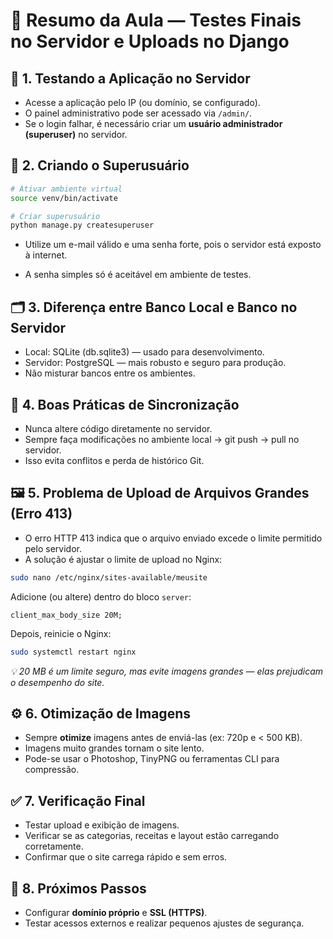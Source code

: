 # 🧾 Resumo da Aula — Testes Finais no Servidor e Uploads no Django

## 🧩 1. Testando a Aplicação no Servidor

- Acesse a aplicação pelo IP (ou domínio, se configurado).
- O painel administrativo pode ser acessado via `/admin/`.
- Se o login falhar, é necessário criar um **usuário administrador (superuser)** no servidor.


## 👤 2. Criando o Superusuário
```bash 
# Ativar ambiente virtual
source venv/bin/activate

# Criar superusuário
python manage.py createsuperuser
```

- Utilize um e-mail válido e uma senha forte, pois o servidor está exposto à internet.

- A senha simples só é aceitável em ambiente de testes.

## 🗂️ 3. Diferença entre Banco Local e Banco no Servidor

- Local: SQLite (db.sqlite3) — usado para desenvolvimento.
- Servidor: PostgreSQL — mais robusto e seguro para produção.
- Não misturar bancos entre os ambientes.

## 🧠 4. Boas Práticas de Sincronização
- Nunca altere código diretamente no servidor.
- Sempre faça modificações no ambiente local → git push → pull no servidor.
- Isso evita conflitos e perda de histórico Git.

## 🖼️ 5. Problema de Upload de Arquivos Grandes (Erro 413)

- O erro HTTP 413 indica que o arquivo enviado excede o limite permitido pelo servidor.
- A solução é ajustar o limite de upload no Nginx:

```bash 
sudo nano /etc/nginx/sites-available/meusite
```

Adicione (ou altere) dentro do bloco `server`:
```ngix
client_max_body_size 20M;
```

Depois, reinicie o Nginx:

```bash 
sudo systemctl restart nginx
```
*💡 20 MB é um limite seguro, mas evite imagens grandes — elas prejudicam o desempenho do site.*


## ⚙️ 6. Otimização de Imagens

- Sempre **otimize** imagens antes de enviá-las (ex: 720p e < 500 KB).
- Imagens muito grandes tornam o site lento.
- Pode-se usar o Photoshop, TinyPNG ou ferramentas CLI para compressão.

## ✅ 7. Verificação Final
- Testar upload e exibição de imagens.
- Verificar se as categorias, receitas e layout estão carregando corretamente.
- Confirmar que o site carrega rápido e sem erros.

## 🚀 8. Próximos Passos

- Configurar **domínio próprio** e **SSL (HTTPS)**.
- Testar acessos externos e realizar pequenos ajustes de segurança.

